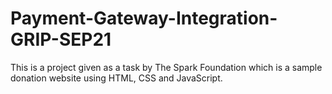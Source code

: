 # Payment-Gateway-Integration-GRIP-SEP21
This is a project given as a task by The Spark Foundation which is a sample donation website using HTML, CSS and JavaScript.
